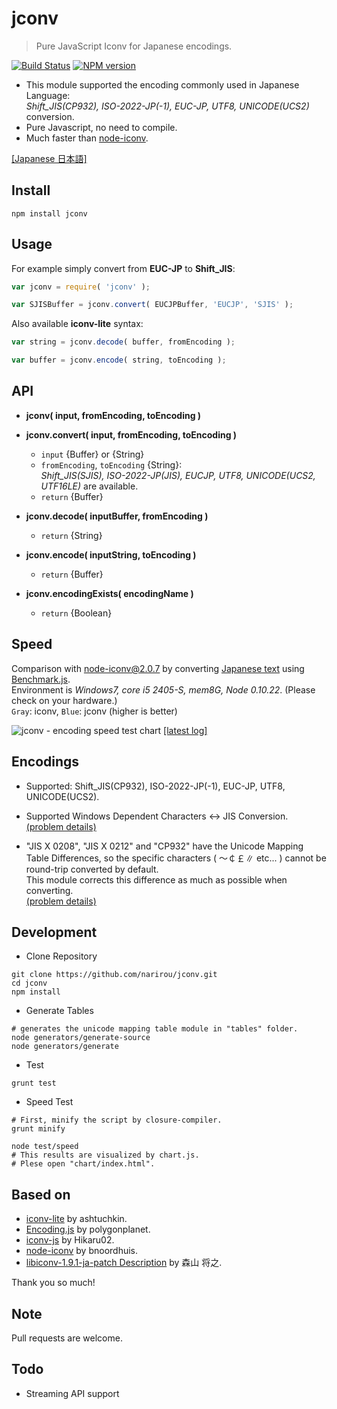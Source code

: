jconv
====================

> Pure JavaScript Iconv for Japanese encodings.

[![Build Status](https://secure.travis-ci.org/narirou/jconv.png?branch=master)](https://travis-ci.org/narirou/jconv)
[![NPM version](https://badge.fury.io/js/jconv.png)](http://badge.fury.io/js/jconv)

 * This module supported the encoding commonly used in Japanese Language:  
   *Shift_JIS(CP932), ISO-2022-JP(-1), EUC-JP, UTF8, UNICODE(UCS2)* conversion.
 * Pure Javascript, no need to compile.
 * Much faster than [node-iconv](https://github.com/bnoordhuis/node-iconv).

[[Japanese 日本語]](https://github.com/narirou/jconv/blob/master/READMEja.md)

## Install
```
npm install jconv
```

## Usage
For example simply convert from **EUC-JP** to **Shift_JIS**:

```javascript
var jconv = require( 'jconv' );

var SJISBuffer = jconv.convert( EUCJPBuffer, 'EUCJP', 'SJIS' );
```

Also available **iconv-lite** syntax:

```javascript
var string = jconv.decode( buffer, fromEncoding );

var buffer = jconv.encode( string, toEncoding );
```

## API
 * **jconv( input, fromEncoding, toEncoding )**  
 * **jconv.convert( input, fromEncoding, toEncoding )**  
    * `input` {Buffer} or {String}  
    * `fromEncoding`, `toEncoding` {String}:  
       *Shift_JIS(SJIS), ISO-2022-JP(JIS), EUCJP, UTF8, UNICODE(UCS2, UTF16LE)* are available.  
    * `return` {Buffer}  

 * **jconv.decode( inputBuffer, fromEncoding )**  
    * `return` {String}  

 * **jconv.encode( inputString, toEncoding )**  
    * `return` {Buffer}  

 * **jconv.encodingExists( encodingName )**  
    * `return` {Boolean}

## Speed
Comparison with node-iconv@2.0.7 by converting [Japanese text](http://www.aozora.gr.jp/cards/000148/files/773_14560.html)
using [Benchmark.js](https://github.com/bestiejs/benchmark.js).  
Environment is *Windows7, core i5 2405-S, mem8G, Node 0.10.22*.
(Please check on your hardware.)  
`Gray`: iconv, `Blue`: jconv (higher is better)  

![jconv - encoding speed test chart](https://raw.github.com/narirou/jconv/master/test/chart/speedLog.png)
[[latest log]](https://github.com/narirou/jconv/blob/master/test/chart/speedLog.txt)  

## Encodings
 * Supported: Shift_JIS(CP932), ISO-2022-JP(-1), EUC-JP, UTF8, UNICODE(UCS2).  
 
 * Supported Windows Dependent Characters <-> JIS Conversion.  
[(problem details)](http://support.microsoft.com/default.aspx?scid=kb;ja;JP170559)  

 * "JIS X 0208", "JIS X 0212" and "CP932" have the Unicode Mapping Table Differences,
  so the specific characters ( ～￠￡∥ etc... ) cannot be round-trip converted by default.  
 This module corrects this difference as much as possible when converting.  
[(problem details)](http://www8.plala.or.jp/tkubota1/unicode-symbols-map2.html)  

## Development 
 * Clone Repository  
```
git clone https://github.com/narirou/jconv.git  
cd jconv  
npm install
```

 * Generate Tables  
```
# generates the unicode mapping table module in "tables" folder.
node generators/generate-source  
node generators/generate
```

 * Test
```
grunt test
```

 * Speed Test  
```
# First, minify the script by closure-compiler.
grunt minify
```
``` 
node test/speed  
# This results are visualized by chart.js.  
# Plese open "chart/index.html".
```

## Based on
 * [iconv-lite](https://github.com/ashtuchkin/iconv-lite) by ashtuchkin.
 * [Encoding.js](https://github.com/polygonplanet/Unzipper.js) by polygonplanet.
 * [iconv-js](https://github.com/Hikaru02/iconv-js) by Hikaru02.
 * [node-iconv](https://github.com/bnoordhuis/node-iconv) by bnoordhuis.
 * [libiconv-1.9.1-ja-patch Description](http://www2d.biglobe.ne.jp/~msyk/software/libiconv-1.9.1-patch.html) by 森山 将之.

Thank you so much!

## Note
Pull requests are welcome.

## Todo
 * Streaming API support

